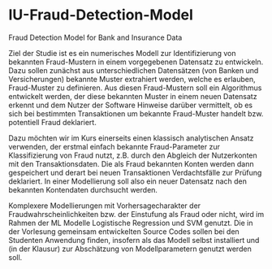 # IU-Fraud-Detection-Model
Fraud Detection Model for Bank and Insurance Data

Ziel der Studie ist es ein numerisches Modell zur Identifizierung von bekannten Fraud-Mustern in einem vorgegebenen Datensatz zu entwickeln. Dazu sollen zunächst aus unterschiedlichen Datensätzen (von Banken und Versicherungen) bekannte 
Muster extrahiert werden, welche es erlauben, Fraud-Muster zu definieren. Aus diesen Fraud-Mustern soll ein  Algorithmus entwickelt werden, der diese bekannten Muster in einem neuen Datensatz erkennt und dem Nutzer der Software Hinweise darüber vermittelt, ob es sich bei bestimmten Transaktionen um bekannte Fraud-Muster handelt bzw. potentiell Fraud deklariert.

Dazu möchten wir im Kurs einerseits einen klassisch analytischen Ansatz verwenden, der erstmal einfach bekannte Fraud-Parameter zur Klassifizierung von Fraud nutzt, z.B. durch den Abgleich der Nutzerkonten mit den Transaktionsdaten. Die als Fraud bekannten Konten werden dann gespeichert und derart bei neuen Transaktionen Verdachtsfälle zur Prüfung deklariert. In einer Modellierung soll also ein neuer Datensatz nach den bekannten Kontendaten durchsucht werden.

Komplexere Modellierungen mit Vorhersagecharakter der Fraudwahrscheinlichkeiten bzw. der Einstufung als Fraud oder nicht, wird im Rahmen der ML Modelle Logistische Regression und SVM genutzt. Die in der Vorlesung gemeinsam entwickelten Source Codes sollen bei den Studenten Anwendung finden, insofern als das Modell selbst installiert und (in der Klausur) zur Abschätzung von Modellparametern genutzt werden soll.

